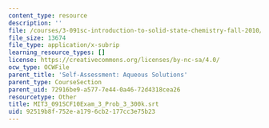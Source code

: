 ```yaml
---
content_type: resource
description: ''
file: /courses/3-091sc-introduction-to-solid-state-chemistry-fall-2010/92519b8f752ea1796cb2177cc3e75b23_MIT3_091SCF10Exam_3_Prob_3_300k.srt
file_size: 13674
file_type: application/x-subrip
learning_resource_types: []
license: https://creativecommons.org/licenses/by-nc-sa/4.0/
ocw_type: OCWFile
parent_title: 'Self-Assessment: Aqueous Solutions'
parent_type: CourseSection
parent_uid: 72916be9-a577-7e44-0a46-72d4318cea26
resourcetype: Other
title: MIT3_091SCF10Exam_3_Prob_3_300k.srt
uid: 92519b8f-752e-a179-6cb2-177cc3e75b23
---
```

